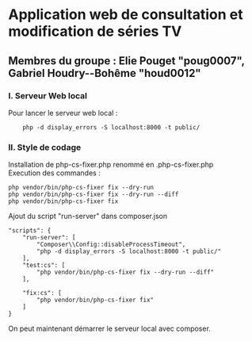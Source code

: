 # Application web de consultation et modification de séries TV

## Membres du groupe : Elie Pouget "poug0007", Gabriel Houdry--Bohême "houd0012"

### I. Serveur Web local
Pour lancer le serveur web local : 

        php -d display_errors -S localhost:8000 -t public/ 

### II. Style de codage

Installation de php-cs-fixer.php renommé en .php-cs-fixer.php  
Execution des commandes :

    php vendor/bin/php-cs-fixer fix --dry-run
    php vendor/bin/php-cs-fixer fix --dry-run --diff
    php vendor/bin/php-cs-fixer fix

Ajout du script "run-server" dans composer.json

    "scripts": {
        "run-server": [
            "Composer\\Config::disableProcessTimeout",
            "php -d display_errors -S localhost:8000 -t public/"
        ],
        "test:cs": [
            "php vendor/bin/php-cs-fixer fix --dry-run --diff"
        ],

        "fix:cs": [
            "php vendor/bin/php-cs-fixer fix"
        ]
    }

On peut maintenant démarrer le serveur local avec composer.

